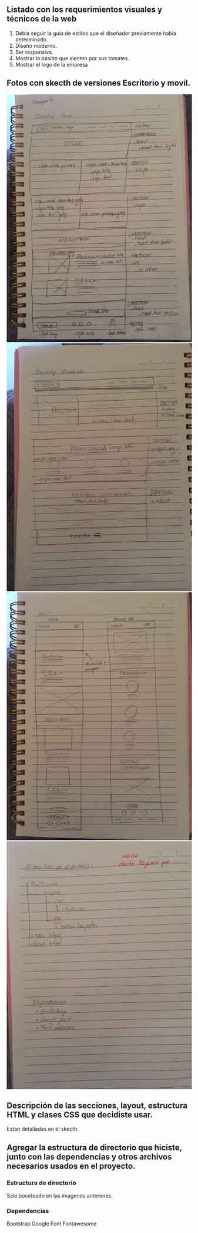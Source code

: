 ## Listado con los requerimientos visuales y técnicos de la web

1. Debia seguir la guía de estilos que el diseñador previamente habia determinado.
2. Diseño moderno.
3. Ser responsiva.
4. Mostrar la pasión que sienten por sus tomates.
5. Mostrar el logo de la empresa

## Fotos con skecth de versiones Escritorio y movil.

![](imgreadme/image1.jpeg)
![](imgreadme/image2.jpeg)
![](imgreadme/image3.jpeg)
![](imgreadme/image4.jpeg)

## Descripción de las secciones, layout, estructura HTML y clases CSS que decidiste usar.

Estan detalladas en el skecth.

## Agregar la estructura de directorio que hiciste, junto con las dependencias y otros archivos necesarios usados en el proyecto.

### Estructura de directorio

Sale boceteado en las imagenes anteriores. 


### Dependencias
Bootstrap
Google Font
Fontawesome
